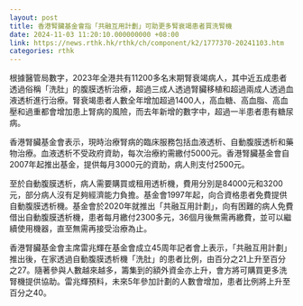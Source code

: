 ```yaml
---
layout: post
title: 香港腎臟基金會指「共融互用計劃」可助更多腎衰竭患者買洗腎機
date: 2024-11-03 11:20:10.000000000 +08:00
link: https://news.rthk.hk/rthk/ch/component/k2/1777370-20241103.htm
categories: rthk
---
```


根據醫管局數字，2023年全港共有11200多名末期腎衰竭病人，其中近五成患者透過俗稱「洗肚」的腹膜透析治療，超過三成人透過腎臟移植和超過兩成人透過血液透析進行治療。腎衰竭患者人數全年增加超過1400人，高血糖、高血脂、高血壓和過重都會增加患上腎病的風險，而去年新增的數字中，超過一半患者患有糖尿病。

香港腎臟基金會表示，現時治療腎病的臨床服務包括血液透析、自動腹膜透析和藥物治療。血液透析不受政府資助，每次治療約需繳付5000元。香港腎臟基金會自2007年起推出基金，提供每月3000元的資助，病人則支付2500元。

至於自動腹膜透析，病人需要購買或租用透析機，費用分別是84000元和3200元，部分病人沒有足夠經濟能力負擔。基金會1997年起，向合資格患者免費提供自動腹膜透析機。基金會於2020年就推出「共融互用計劃」，向有困難的病人免費借出自動腹膜透析機，患者每月繳付2300多元，36個月後無需再繳費，並可以繼續使用機器，直至無需再接受治療為止。

香港腎臟基金會主席雷兆輝在基金會成立45周年記者會上表示，「共融互用計劃」推出後，在家透過自動腹膜透析機「洗肚」的患者比例，由百分之21上升至百分之27。隨著參與人數越來越多，籌集到的額外資金亦上升，會方將可購買更多洗腎機提供協助。雷兆輝預料，未來5年參加計劃的人數會增加，患者比例將上升至百分之40。

